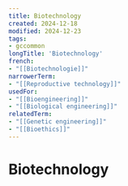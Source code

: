 ```yaml
---
title: Biotechnology
created: 2024-12-18
modified: 2024-12-23
tags:
- gccommon
longTitle: 'Biotechnology'
french:
- "[[Biotechnologie]]"
narrowerTerm:
- "[[Reproductive technology]]"
usedFor:
- "[[Bioengineering]]"
- "[[Biological engineering]]"
relatedTerm:
- "[[Genetic engineering]]"
- "[[Bioethics]]"
---
```

# Biotechnology
